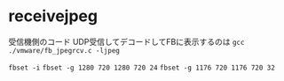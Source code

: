 # receivejpeg
受信機側のコード
UDP受信してデコードしてFBに表示するのは `gcc ./vmware/fb_jpegrcv.c -ljpeg`

`fbset -i`
`fbset -g 1280 720 1280 720 24`
`fbset -g 1176 720 1176 720 32`